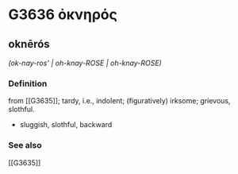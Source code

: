 # G3636 ὀκνηρός

## oknērós

_(ok-nay-ros' | oh-knay-ROSE | oh-knay-ROSE)_

### Definition

from [[G3635]]; tardy, i.e., indolent; (figuratively) irksome; grievous, slothful.

- sluggish, slothful, backward

### See also

[[G3635]]

